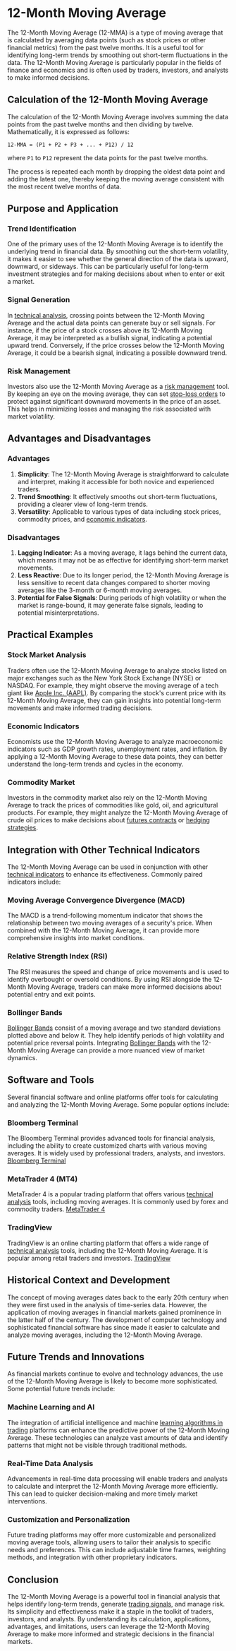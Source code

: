 # 12-Month Moving Average

The 12-Month Moving Average (12-MMA) is a type of moving average that is calculated by averaging data points (such as stock prices or other financial metrics) from the past twelve months. It is a useful tool for identifying long-term trends by smoothing out short-term fluctuations in the data. The 12-Month Moving Average is particularly popular in the fields of finance and economics and is often used by traders, investors, and analysts to make informed decisions.

## Calculation of the 12-Month Moving Average
The calculation of the 12-Month Moving Average involves summing the data points from the past twelve months and then dividing by twelve. Mathematically, it is expressed as follows:

```
12-MMA = (P1 + P2 + P3 + ... + P12) / 12
```

where `P1` to `P12` represent the data points for the past twelve months.

The process is repeated each month by dropping the oldest data point and adding the latest one, thereby keeping the moving average consistent with the most recent twelve months of data.

## Purpose and Application
### Trend Identification
One of the primary uses of the 12-Month Moving Average is to identify the underlying trend in financial data. By smoothing out the short-term volatility, it makes it easier to see whether the general direction of the data is upward, downward, or sideways. This can be particularly useful for long-term investment strategies and for making decisions about when to enter or exit a market.

### Signal Generation
In [technical analysis](../t/technical_analysis.md), crossing points between the 12-Month Moving Average and the actual data points can generate buy or sell signals. For instance, if the price of a stock crosses above its 12-Month Moving Average, it may be interpreted as a bullish signal, indicating a potential upward trend. Conversely, if the price crosses below the 12-Month Moving Average, it could be a bearish signal, indicating a possible downward trend.

### Risk Management
Investors also use the 12-Month Moving Average as a [risk management](../r/risk_management.md) tool. By keeping an eye on the moving average, they can set [stop-loss orders](../s/stop-loss_orders.md) to protect against significant downward movements in the price of an asset. This helps in minimizing losses and managing the risk associated with market volatility.

## Advantages and Disadvantages
### Advantages
1. **Simplicity**: The 12-Month Moving Average is straightforward to calculate and interpret, making it accessible for both novice and experienced traders.
2. **Trend Smoothing**: It effectively smooths out short-term fluctuations, providing a clearer view of long-term trends.
3. **Versatility**: Applicable to various types of data including stock prices, commodity prices, and [economic indicators](../e/economic_indicators.md).

### Disadvantages
1. **Lagging Indicator**: As a moving average, it lags behind the current data, which means it may not be as effective for identifying short-term market movements.
2. **Less Reactive**: Due to its longer period, the 12-Month Moving Average is less sensitive to recent data changes compared to shorter moving averages like the 3-month or 6-month moving averages.
3. **Potential for False Signals**: During periods of high volatility or when the market is range-bound, it may generate false signals, leading to potential misinterpretations.

## Practical Examples
### Stock Market Analysis
Traders often use the 12-Month Moving Average to analyze stocks listed on major exchanges such as the New York Stock Exchange (NYSE) or NASDAQ. For example, they might observe the moving average of a tech giant like [Apple Inc. (AAPL)](https://www.apple.com/investor/). By comparing the stock's current price with its 12-Month Moving Average, they can gain insights into potential long-term movements and make informed trading decisions.

### Economic Indicators
Economists use the 12-Month Moving Average to analyze macroeconomic indicators such as GDP growth rates, unemployment rates, and inflation. By applying a 12-Month Moving Average to these data points, they can better understand the long-term trends and cycles in the economy.

### Commodity Market
Investors in the commodity market also rely on the 12-Month Moving Average to track the prices of commodities like gold, oil, and agricultural products. For example, they might analyze the 12-Month Moving Average of crude oil prices to make decisions about [futures contracts](../f/futures_contracts.md) or [hedging strategies](../h/hedging_strategies.md).

## Integration with Other Technical Indicators
The 12-Month Moving Average can be used in conjunction with other [technical indicators](../t/technical_indicators.md) to enhance its effectiveness. Commonly paired indicators include:

### Moving Average Convergence Divergence (MACD)
The MACD is a trend-following momentum indicator that shows the relationship between two moving averages of a security's price. When combined with the 12-Month Moving Average, it can provide more comprehensive insights into market conditions.

### Relative Strength Index (RSI)
The RSI measures the speed and change of price movements and is used to identify overbought or oversold conditions. By using RSI alongside the 12-Month Moving Average, traders can make more informed decisions about potential entry and exit points.

### Bollinger Bands
[Bollinger Bands](../b/bollinger_bands.md) consist of a moving average and two standard deviations plotted above and below it. They help identify periods of high volatility and potential price reversal points. Integrating [Bollinger Bands](../b/bollinger_bands.md) with the 12-Month Moving Average can provide a more nuanced view of market dynamics.

## Software and Tools
Several financial software and online platforms offer tools for calculating and analyzing the 12-Month Moving Average. Some popular options include:

### Bloomberg Terminal
The Bloomberg Terminal provides advanced tools for financial analysis, including the ability to create customized charts with various moving averages. It is widely used by professional traders, analysts, and investors. [Bloomberg Terminal](https://www.bloomberg.com/professional/solution/bloomberg-terminal/)

### MetaTrader 4 (MT4)
MetaTrader 4 is a popular trading platform that offers various [technical analysis](../t/technical_analysis.md) tools, including moving averages. It is commonly used by forex and commodity traders. [MetaTrader 4](https://www.metatrader4.com/)

### TradingView
TradingView is an online charting platform that offers a wide range of [technical analysis](../t/technical_analysis.md) tools, including the 12-Month Moving Average. It is popular among retail traders and investors. [TradingView](https://www.tradingview.com/)

## Historical Context and Development
The concept of moving averages dates back to the early 20th century when they were first used in the analysis of time-series data. However, the application of moving averages in financial markets gained prominence in the latter half of the century. The development of computer technology and sophisticated financial software has since made it easier to calculate and analyze moving averages, including the 12-Month Moving Average.

## Future Trends and Innovations
As financial markets continue to evolve and technology advances, the use of the 12-Month Moving Average is likely to become more sophisticated. Some potential future trends include:

### Machine Learning and AI
The integration of artificial intelligence and machine [learning algorithms in trading](../l/learning_algorithms_in_trading.md) platforms can enhance the predictive power of the 12-Month Moving Average. These technologies can analyze vast amounts of data and identify patterns that might not be visible through traditional methods.

### Real-Time Data Analysis
Advancements in real-time data processing will enable traders and analysts to calculate and interpret the 12-Month Moving Average more efficiently. This can lead to quicker decision-making and more timely market interventions.

### Customization and Personalization
Future trading platforms may offer more customizable and personalized moving average tools, allowing users to tailor their analysis to specific needs and preferences. This can include adjustable time frames, weighting methods, and integration with other proprietary indicators.

## Conclusion
The 12-Month Moving Average is a powerful tool in financial analysis that helps identify long-term trends, generate [trading signals](../t/trading_signals.md), and manage risk. Its simplicity and effectiveness make it a staple in the toolkit of traders, investors, and analysts. By understanding its calculation, applications, advantages, and limitations, users can leverage the 12-Month Moving Average to make more informed and strategic decisions in the financial markets.
